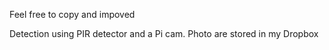 Feel free to copy and impoved

Detection using PIR detector and a Pi cam.
Photo are stored in my Dropbox 
